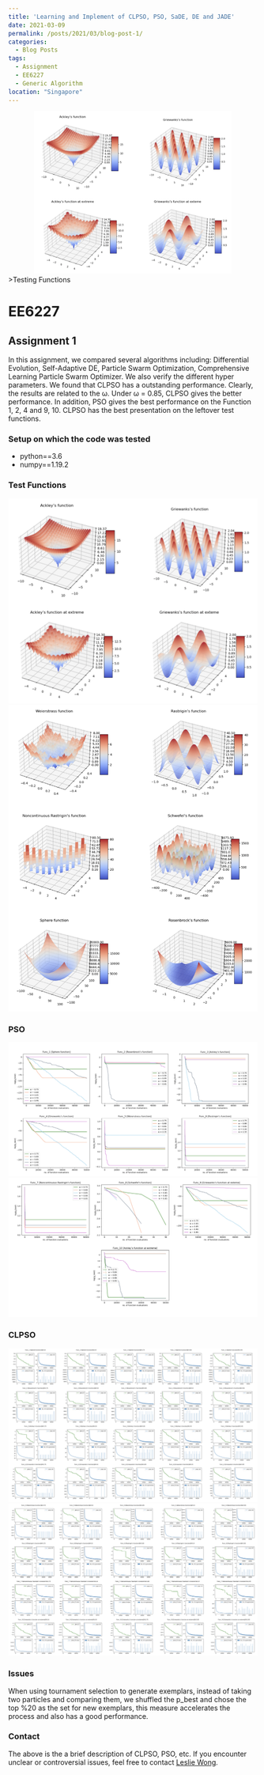 ```yaml
---
title: 'Learning and Implement of CLPSO, PSO, SaDE, DE and JADE'
date: 2021-03-09
permalink: /posts/2021/03/blog-post-1/
categories:
  - Blog Posts
tags:
  - Assignment
  - EE6227
  - Generic Algorithm 
location: "Singapore"
---
```

<div align = 'center'>
<img src='/images/A_F.png' width = "400" >
</div>
>Testing Functions

# EE6227
## Assignment 1
In this assignment, we compared several algorithms including: Differential Evolution, Self-Adaptive DE, Particle Swarm Optimization, Comprehensive Learning Particle Swarm Optimizer. We also verify the different hyper parameters. We found that CLPSO has a outstanding performance. Clearly, the results are related to the ω. Under ω = 0.85, CLPSO gives the better performance. In addition, PSO gives the best performance on the Function 1, 2, 4 and 9, 10. CLPSO has the best presentation on the leftover test functions. 

### Setup on which the code was tested
- python==3.6
- numpy==1.19.2 



### Test Functions

<img src='/images/A_F.png'>
<img src='/images/Pasted Graphic.png'>


### PSO

<img src='/images/Func 1 [Sphere function].png'>
<img src='/images/Func7.png'>

### CLPSO

<img src='/images/Func_1 [Sphere function]W0.8.png'>
<img src='/images/unc_5 [Wei.png'>

###  Issues
When using tournament selection to generate exemplars, instead of taking two particles and comparing them, we shuffled the p_best and chose the top %20 as the set for new exemplars, this measure accelerates the process and also has a good performance. 
### Contact
The above is the a brief description of CLPSO, PSO, etc. If you encounter unclear or controversial issues, feel free to contact [Leslie Wong](yushuowang@gmail.com).